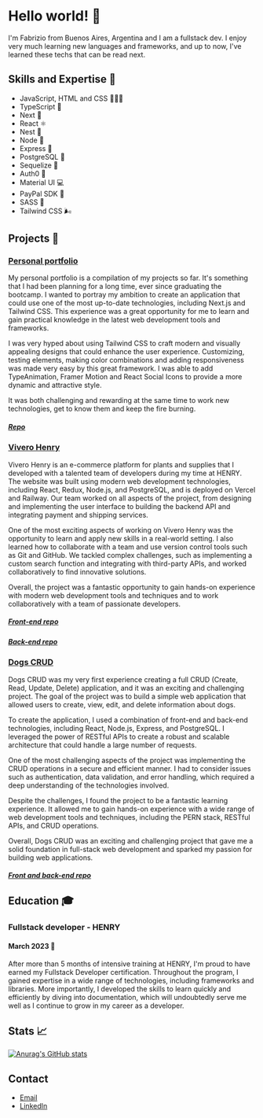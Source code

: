 # Hello world! 👋

I'm Fabrizio from Buenos Aires, Argentina and I am a fullstack dev. I enjoy very much learning new languages and frameworks, and up to now, I've learned these techs that can be read next.

## Skills and Expertise 🧰

- JavaScript, HTML and CSS 💛📙📘
- TypeScript 💙
- Next 🔼
- React ⚛
- Nest 🐺
- Node 💚
- Express 🍏
- PostgreSQL 🐘
- Sequelize 💙
- Auth0 🔐
- Material UI 💻
- PayPal SDK 🤑
- SASS 💅
- Tailwind CSS 🌬



## Projects 👔

### [Personal portfolio](https://fabriziocl-portfolio.vercel.app/)
My personal portfolio is a compilation of my projects so far. It's something that I had been planning for a long time, ever since graduating the bootcamp. I wanted to portray my ambition to create an application that could use one of the most up-to-date technologies, including Next.js and Tailwind CSS. This experience was a great opportunity for me to learn and gain practical knowledge in the latest web development tools and frameworks. 

I was very hyped about using Tailwind CSS to craft modern and visually appealing designs that could enhance the user experience. Customizing, testing elements, making color combinations and adding responsiveness was made very easy by this great framework.
I was able to add TypeAnimation, Framer Motion and React Social Icons to provide a more dynamic and attractive style.

It was both challenging and rewarding at the same time to work new technologies, get to know them and keep the fire burning.

##### [Repo](https://github.com/fabriziocl/nextJs-portfolio)


### [Vivero Henry](https://vivero-henry.vercel.app/)
Vivero Henry is an e-commerce platform for plants and supplies that I developed with a talented team of developers during my time at HENRY. The website was built using modern web development technologies, including React, Redux, Node.js, and PostgreSQL, and is deployed on Vercel and Railway. Our team worked on all aspects of the project, from designing and implementing the user interface to building the backend API and integrating payment and shipping services.

One of the most exciting aspects of working on Vivero Henry was the opportunity to learn and apply new skills in a real-world setting. I also learned how to collaborate with a team and use version control tools such as Git and GitHub. We tackled complex challenges, such as implementing a custom search function and integrating with third-party APIs, and worked collaboratively to find innovative solutions. 

Overall, the project was a fantastic opportunity to gain hands-on experience with modern web development tools and techniques and to work collaboratively with a team of passionate developers.

##### [Front-end repo](https://github.com/bosxch/PF-Henry/tree/master/client/front)
##### [Back-end repo](https://github.com/GiuGobbi/PF-henry)

### [Dogs CRUD](https://dogs-ip.vercel.app/)

Dogs CRUD was my very first experience creating a full CRUD (Create, Read, Update, Delete) application, and it was an exciting and challenging project. The goal of the project was to build a simple web application that allowed users to create, view, edit, and delete information about dogs.

To create the application, I used a combination of front-end and back-end technologies, including React, Node.js, Express, and PostgreSQL. I leveraged the power of RESTful APIs to create a robust and scalable architecture that could handle a large number of requests.

One of the most challenging aspects of the project was implementing the CRUD operations in a secure and efficient manner. I had to consider issues such as authentication, data validation, and error handling, which required a deep understanding of the technologies involved.

Despite the challenges, I found the project to be a fantastic learning experience. It allowed me to gain hands-on experience with a wide range of web development tools and techniques, including the PERN stack, RESTful APIs, and CRUD operations.

Overall, Dogs CRUD was an exciting and challenging project that gave me a solid foundation in full-stack web development and sparked my passion for building web applications.

##### [Front and back-end repo](https://github.com/fabriziocl/Dogs)

## Education 🎓

### Fullstack developer - HENRY

#### March 2023 🏁
After more than 5 months of intensive training at HENRY, I'm proud to have earned my Fullstack Developer certification. Throughout the program, I gained expertise in a wide range of technologies, including frameworks and libraries. More importantly, I developed the skills to learn quickly and efficiently by diving into documentation, which will undoubtedly serve me well as I continue to grow in my career as a developer.

## Stats 📈

[![Anurag's GitHub stats](https://github-readme-stats.vercel.app/api?username=fabriziocl)](https://github.com/anuraghazra/github-readme-stats)

## Contact 

- [Email](mailto:fabriziocl1990@gmail.com)
- [LinkedIn](https://www.linkedin.com/in/fabrizio-castro-l%C3%B3pez-b949b2208/)
